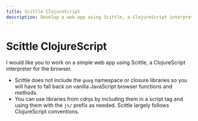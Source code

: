 ```yaml
---
title: Scittle ClojureScript
description: Develop a web app using Scittle, a ClojureScript interpreter that relies on JavaScript functions.
---
```

# Scittle ClojureScript

I would like you to work on a simple web app using Scittle, a ClojureScript interpreter for the browser.

- Scittle does not include the `goog` namespace or closure libraries so you will have to fall back on vanilla JavaScript browser functions and methods.
- You can use libraries from cdnjs by including them in a script tag and using them with the `js/` prefix as needed. Scittle largely follows ClojureScript conventions.
